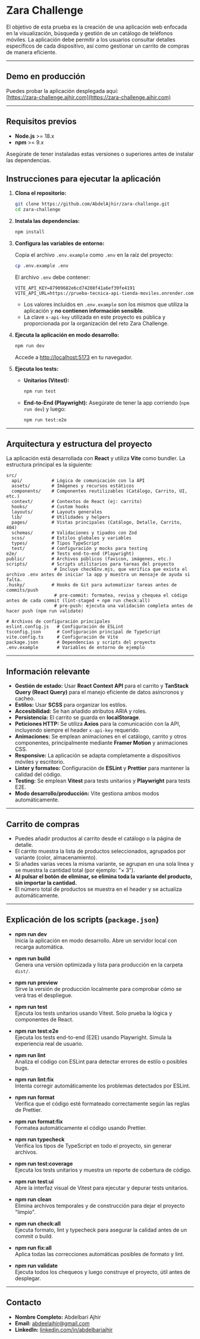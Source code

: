 # Zara Challenge

El objetivo de esta prueba es la creación de una aplicación web enfocada en la visualización, búsqueda y gestión de un catálogo de teléfonos móviles. La aplicación debe permitir a los usuarios consultar detalles específicos de cada dispositivo, así como gestionar un carrito de compras de manera eficiente.

---

## Demo en producción

Puedes probar la aplicación desplegada aquí:  
[https://zara-challenge.ajhir.com](https://zara-challenge.ajhir.com)

---

## Requisitos previos

- **Node.js** >= 18.x
- **npm** >= 9.x

Asegúrate de tener instaladas estas versiones o superiores antes de instalar las dependencias.

## Instrucciones para ejecutar la aplicación

1. **Clona el repositorio:**

   ```bash
   git clone https://github.com/AbdelAjhir/zara-challenge.git
   cd zara-challenge
   ```

2. **Instala las dependencias:**

   ```bash
   npm install
   ```

3. **Configura las variables de entorno:**

   Copia el archivo `.env.example` como `.env` en la raíz del proyecto:

   ```bash
   cp .env.example .env
   ```

   El archivo `.env` debe contener:

   ```
   VITE_API_KEY=87909682e6cd74208f41a6ef39fe4191
   VITE_API_URL=https://prueba-tecnica-api-tienda-moviles.onrender.com
   ```

   - Los valores incluidos en `.env.example` son los mismos que utiliza la aplicación y **no contienen información sensible**.
   - La clave `x-api-key` utilizada en este proyecto es pública y proporcionada por la organización del reto Zara Challenge.

4. **Ejecuta la aplicación en modo desarrollo:**

   ```bash
   npm run dev
   ```

   Accede a [http://localhost:5173](http://localhost:5173) en tu navegador.

5. **Ejecuta los tests:**
   - **Unitarios (Vitest):**
     ```bash
     npm run test
     ```
   - **End-to-End (Playwright):**
     Asegúrate de tener la app corriendo (`npm run dev`) y luego:
     ```bash
     npm run test:e2e
     ```

---

## Arquitectura y estructura del proyecto

La aplicación está desarrollada con **React** y utiliza **Vite** como bundler. La estructura principal es la siguiente:

```
src/
  api/           # Lógica de comunicación con la API
  assets/        # Imágenes y recursos estáticos
  components/    # Componentes reutilizables (Catálogo, Carrito, UI, etc.)
  context/       # Contextos de React (ej: carrito)
  hooks/         # Custom hooks
  layouts/       # Layouts generales
  lib/           # Utilidades y helpers
  pages/         # Vistas principales (Catálogo, Detalle, Carrito, 404)
  schemas/       # Validaciones y tipados con Zod
  scss/          # Estilos globales y variables
  types/         # Tipos TypeScript
  test/          # Configuración y mocks para testing
e2e/             # Tests end-to-end (Playwright)
public/          # Archivos públicos (favicon, imágenes, etc.)
scripts/         # Scripts utilitarios para tareas del proyecto
                  # Incluye checkEnv.mjs, que verifica que exista el archivo .env antes de iniciar la app y muestra un mensaje de ayuda si falta.
.husky/          # Hooks de Git para automatizar tareas antes de commits/push
                  # pre-commit: formatea, revisa y chequea el código antes de cada commit (lint-staged + npm run check:all)
                  # pre-push: ejecuta una validación completa antes de hacer push (npm run validate)

# Archivos de configuración principales
eslint.config.js   # Configuración de ESLint
tsconfig.json      # Configuración principal de TypeScript
vite.config.ts     # Configuración de Vite
package.json       # Dependencias y scripts del proyecto
.env.example       # Variables de entorno de ejemplo
```

---

## Información relevante

- **Gestión de estado:** Usar **React Context API** para el carrito y **TanStack Query (React Query)** para el manejo eficiente de datos asíncronos y cacheo.
- **Estilos:** Usar **SCSS** para organizar los estilos.
- **Accesibilidad:** Se han añadido atributos ARIA y roles.
- **Persistencia:** El carrito se guarda en **localStorage**.
- **Peticiones HTTP:** Se utiliza **Axios** para la comunicación con la API, incluyendo siempre el header `x-api-key` requerido.
- **Animaciones:** Se emplean animaciones en el catálogo, carrito y otros componentes, principalmente mediante **Framer Motion** y animaciones CSS.
- **Responsive:** La aplicación se adapta completamente a dispositivos móviles y escritorio.
- **Linter y formateo:** Configuración de **ESLint** y **Prettier** para mantener la calidad del código.
- **Testing:** Se emplean **Vitest** para tests unitarios y **Playwright** para tests E2E.
- **Modo desarrollo/producción:** Vite gestiona ambos modos automáticamente.

---

## Carrito de compras

- Puedes añadir productos al carrito desde el catálogo o la página de detalle.
- El carrito muestra la lista de productos seleccionados, agrupados por variante (color, almacenamiento).
- Si añades varias veces la misma variante, se agrupan en una sola línea y se muestra la cantidad total (por ejemplo: "× 3").
- **Al pulsar el botón de eliminar, se elimina toda la variante del producto, sin importar la cantidad.**
- El número total de productos se muestra en el header y se actualiza automáticamente.

---

## Explicación de los scripts (`package.json`)

- **npm run dev**  
  Inicia la aplicación en modo desarrollo. Abre un servidor local con recarga automática.

- **npm run build**  
  Genera una versión optimizada y lista para producción en la carpeta `dist/`.

- **npm run preview**  
  Sirve la versión de producción localmente para comprobar cómo se verá tras el despliegue.

- **npm run test**  
  Ejecuta los tests unitarios usando Vitest. Solo prueba la lógica y componentes de React.

- **npm run test:e2e**  
  Ejecuta los tests end-to-end (E2E) usando Playwright. Simula la experiencia real de usuario.

- **npm run lint**  
  Analiza el código con ESLint para detectar errores de estilo o posibles bugs.

- **npm run lint:fix**  
  Intenta corregir automáticamente los problemas detectados por ESLint.

- **npm run format**  
  Verifica que el código esté formateado correctamente según las reglas de Prettier.

- **npm run format:fix**  
  Formatea automáticamente el código usando Prettier.

- **npm run typecheck**  
  Verifica los tipos de TypeScript en todo el proyecto, sin generar archivos.

- **npm run test:coverage**  
  Ejecuta los tests unitarios y muestra un reporte de cobertura de código.

- **npm run test:ui**  
  Abre la interfaz visual de Vitest para ejecutar y depurar tests unitarios.

- **npm run clean**  
  Elimina archivos temporales y de construcción para dejar el proyecto "limpio".

- **npm run check:all**  
  Ejecuta formato, lint y typecheck para asegurar la calidad antes de un commit o build.

- **npm run fix:all**  
  Aplica todas las correcciones automáticas posibles de formato y lint.

- **npm run validate**  
  Ejecuta todos los chequeos y luego construye el proyecto, útil antes de desplegar.

---

## Contacto

- **Nombre Completo:** Abdelbari Ajhir
- **Email:** abdeelajhir@gmail.com
- **LinkedIn:** [linkedin.com/in/abdelbariajhir](https://linkedin.com/in/abdelbariajhir)
